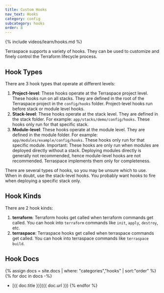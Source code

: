 ```yaml
---
title: Custom Hooks
nav_text: Hooks
category: config
subcategory: hooks
order: 8
---
```


{% include videos/learn/hooks.md %}

Terraspace supports a variety of hooks. They can be used to customize and finely control the Terraform lifecycle process.

## Hook Types

There are 3 hook types that operate at different levels:

1. **Project-level**: These hooks operate at the Terraspace project level. These hooks run on all stacks. They are defined in the root of the Terraspace project in the `config/hooks` folder. Project-level hooks run before stack or module level hooks.
2. **Stack-level**: These hooks operate at the stack level. They are defined in the stack folder. For example: `app/stacks/demo/config/hooks`. These hooks only run for that specific stack.
3. **Module-level**: These hooks operate at the module level. They are defined in the module folder. For example: `app/modules/example/config/hooks`.  These hooks only run for that specific module. Important: These hooks are only run when modules are deployed directly without a stack.  Deploying modules directly is generally not recommended, hence module-level hooks are not recommended. Terraspace implements them only for completeness.

There are several types of hooks, so you may be unsure which to use. When in doubt, use the stack-level hooks. You probably want hooks to fire when deploying a specific stack only.

## Hook Kinds

There are 2 hook kinds:

1. **terraform**: Terraform hooks get called when terraform commands get called. You can hook into `terraform` commands like `init`, `apply`, `destroy`, etc.
2. **terraspace**: Terraspace hooks get called when terraspace commands get called. You can hook into terraspace commands like `terraspace build`.

## Hook Docs

{% assign docs = site.docs | where: "categories","hooks" | sort:"order" %}
{% for doc in docs -%}
* [{{ doc.title }}]({{ doc.url }})
{% endfor %}
